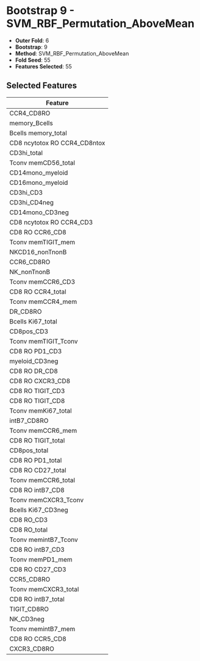 # Bootstrap 9 - SVM_RBF_Permutation_AboveMean

- **Outer Fold**: 6
- **Bootstrap**: 9
- **Method**: SVM_RBF_Permutation_AboveMean
- **Fold Seed**: 55
- **Features Selected**: 55

## Selected Features

| Feature |
|---------|
| CCR4_CD8RO |
| memory_Bcells |
| Bcells memory_total |
| CD8 ncytotox RO CCR4_CD8ntox |
| CD3hi_total |
| Tconv memCD56_total |
| CD14mono_myeloid |
| CD16mono_myeloid |
| CD3hi_CD3 |
| CD3hi_CD4neg |
| CD14mono_CD3neg |
| CD8 ncytotox RO CCR4_CD3 |
| CD8 RO CCR6_CD8 |
| Tconv memTIGIT_mem |
| NKCD16_nonTnonB |
| CCR6_CD8RO |
| NK_nonTnonB |
| Tconv memCCR6_CD3 |
| CD8 RO CCR4_total |
| Tconv memCCR4_mem |
| DR_CD8RO |
| Bcells Ki67_total |
| CD8pos_CD3 |
| Tconv memTIGIT_Tconv |
| CD8 RO PD1_CD3 |
| myeloid_CD3neg |
| CD8 RO DR_CD8 |
| CD8 RO CXCR3_CD8 |
| CD8 RO TIGIT_CD3 |
| CD8 RO TIGIT_CD8 |
| Tconv memKi67_total |
| intB7_CD8RO |
| Tconv memCCR6_mem |
| CD8 RO TIGIT_total |
| CD8pos_total |
| CD8 RO PD1_total |
| CD8 RO CD27_total |
| Tconv memCCR6_total |
| CD8 RO intB7_CD8 |
| Tconv memCXCR3_Tconv |
| Bcells Ki67_CD3neg |
| CD8 RO_CD3 |
| CD8 RO_total |
| Tconv memintB7_Tconv |
| CD8 RO intB7_CD3 |
| Tconv memPD1_mem |
| CD8 RO CD27_CD3 |
| CCR5_CD8RO |
| Tconv memCXCR3_total |
| CD8 RO intB7_total |
| TIGIT_CD8RO |
| NK_CD3neg |
| Tconv memintB7_mem |
| CD8 RO CCR5_CD8 |
| CXCR3_CD8RO |
